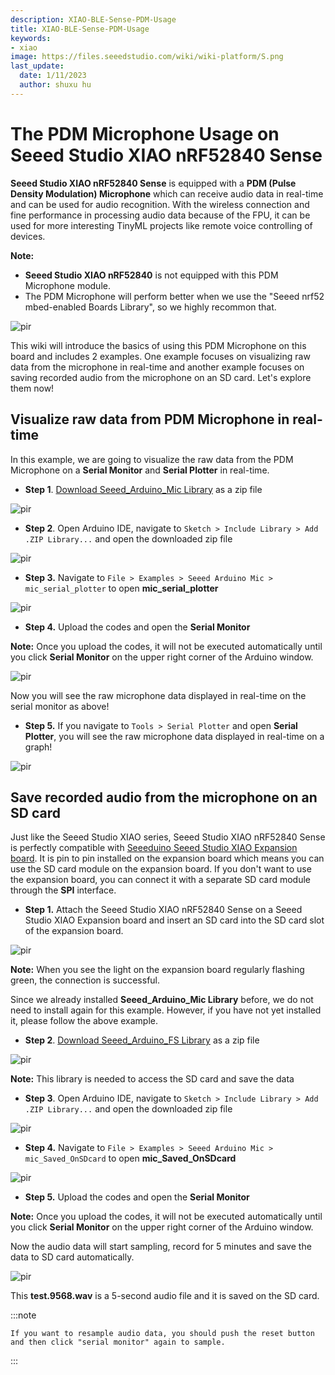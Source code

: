 ```yaml
---
description: XIAO-BLE-Sense-PDM-Usage
title: XIAO-BLE-Sense-PDM-Usage
keywords:
- xiao
image: https://files.seeedstudio.com/wiki/wiki-platform/S.png
last_update:
  date: 1/11/2023
  author: shuxu hu
---
```


# The PDM Microphone Usage on Seeed Studio XIAO nRF52840 Sense

**Seeed Studio XIAO nRF52840 Sense** is equipped with a **PDM (Pulse Density Modulation) Microphone** which can receive audio data in real-time and can be used for audio recognition. With the wireless connection and fine performance in processing audio data because of the FPU, it can be used for more interesting TinyML projects like remote voice controlling of devices. 

**Note:**

- **Seeed Studio XIAO nRF52840** is not equipped with this PDM Microphone module.
- The PDM Microphone will perform better when we use the "Seeed nrf52 mbed-enabled Boards Library", so we highly recommon that.

<p style={{textAlign: 'center'}}><img src="https://files.seeedstudio.com/wiki/XIAO-BLE/XIAO_nRF52840_new7.png" alt="pir" width={600} height="auto" /></p>


This wiki will introduce the basics of using this PDM Microphone on this board and includes 2 examples. One example focuses on visualizing raw data from the microphone in real-time and another example focuses on saving recorded audio from the microphone on an SD card. Let's explore them now!

## Visualize raw data from PDM Microphone in real-time

In this example, we are going to visualize the raw data from the PDM Microphone on a **Serial Monitor** and **Serial Plotter** in real-time.

- **Step 1**. [Download Seeed_Arduino_Mic Library](https://github.com/Seeed-Studio/Seeed_Arduino_Mic) as a zip file

<p style={{textAlign: 'center'}}><img src="https://files.seeedstudio.com/wiki/XIAO-BLE/PDM-zip.png" alt="pir" width={1000} height="auto" /></p>


- **Step 2**. Open Arduino IDE, navigate to `Sketch > Include Library > Add .ZIP Library...` and open the downloaded zip file 

<p style={{textAlign: 'center'}}><img src="https://files.seeedstudio.com/wiki/XIAO-BLE/add-zip.png" alt="pir" width={600} height="auto" /></p>


- **Step 3.** Navigate to `File > Examples > Seeed Arduino Mic > mic_serial_plotter` to open **mic_serial_plotter**

<p style={{textAlign: 'center'}}><img src="https://files.seeedstudio.com/wiki/XIAO-BLE/PDM-install.png" alt="pir" width={550} height="auto" /></p>

- **Step 4.** Upload the codes and open the **Serial Monitor**

**Note:** Once you upload the codes, it will not be executed automatically until you click **Serial Monitor** on the upper right corner of the Arduino window.

<p style={{textAlign: 'center'}}><img src="https://files.seeedstudio.com/wiki/XIAO-BLE/PDM-output-serial.png" alt="pir" width={550} height="auto" /></p>


Now you will see the raw microphone data displayed in real-time on the serial monitor as above!

- **Step 5.** If you navigate to `Tools > Serial Plotter` and open **Serial Plotter**, you will see the raw microphone data displayed in real-time on a graph!

<p style={{textAlign: 'center'}}><img src="https://files.seeedstudio.com/wiki/XIAO-BLE/PDM-output-graph.png" alt="pir" width={700} height="auto" /></p>


## Save recorded audio from the microphone on an SD card

Just like the Seeed Studio XIAO series, Seeed Studio XIAO nRF52840 Sense is perfectly compatible with [Seeeduino Seeed Studio XIAO Expansion board](https://www.seeedstudio.com/Seeeduino-XIAO-Expansion-board-p-4746.html). It is pin to pin installed on the expansion board which means you can use the SD card module on the expansion board. If you don't want to use the expansion board, you can connect it with a separate SD card module through the **SPI** interface.

- **Step 1.** Attach the Seeed Studio XIAO nRF52840 Sense on a Seeed Studio XIAO Expansion board and insert an SD card into the SD card slot of the expansion board.

<p style={{textAlign: 'center'}}><img src="https://files.seeedstudio.com/wiki/XIAO-BLE/SD-connect.png" alt="pir" width={500} height="auto" /></p>


**Note:** When you see the light on the expansion board regularly flashing green, the connection is successful.

Since we already installed **Seeed_Arduino_Mic Library** before, we do not need to install again for this example. However, if you have not yet installed it, please follow the above example.

- **Step 2**. [Download Seeed_Arduino_FS Library](https://github.com/Seeed-Studio/Seeed_Arduino_Mic) as a zip file

<p style={{textAlign: 'center'}}><img src="https://files.seeedstudio.com/wiki/XIAO-BLE/arduino-fs-zip.png" alt="pir" width={1000} height="auto" /></p>


**Note:** This library is needed to access the SD card and save the data

- **Step 3**. Open Arduino IDE, navigate to `Sketch > Include Library > Add .ZIP Library...` and open the downloaded zip file 

<p style={{textAlign: 'center'}}><img src="https://files.seeedstudio.com/wiki/XIAO-BLE/add-zip.png" alt="pir" width={600} height="auto" /></p>


- **Step 4.** Navigate to `File > Examples > Seeed Arduino Mic > mic_Saved_OnSDcard` to open **mic_Saved_OnSDcard**

<p style={{textAlign: 'center'}}><img src="https://files.seeedstudio.com/wiki/XIAO-BLE/PDM-sd-install.jpg" alt="pir" width={550} height="auto" /></p>


- **Step 5.** Upload the codes and open the **Serial Monitor**

**Note:** Once you upload the codes, it will not be executed automatically until you click **Serial Monitor** on the upper right corner of the Arduino window.

Now the audio data will start sampling, record for 5 minutes and save the data to SD card automatically.

<p style={{textAlign: 'center'}}><img src="https://files.seeedstudio.com/wiki/XIAO-BLE/PDMsavecodeoncard.png" alt="pir" width={800} height="auto" /></p>


This **test.9568.wav** is a 5-second audio file and it is saved on the SD card.

:::note

    If you want to resample audio data, you should push the reset button and then click "serial monitor" again to sample.
:::